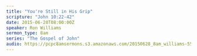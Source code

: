 ```yaml
---
title: "You're Still in His Grip"
scripture: "John 10:22-42"
date: 2015-06-28T08:00:00Z
speaker: Ron Williams
sermon_type: 8am
series: "The Gospel of John"
audio: https://pcpc8amsermons.s3.amazonaws.com/20150628_8am_williams-559169da3f81a.mp3 
---
```



